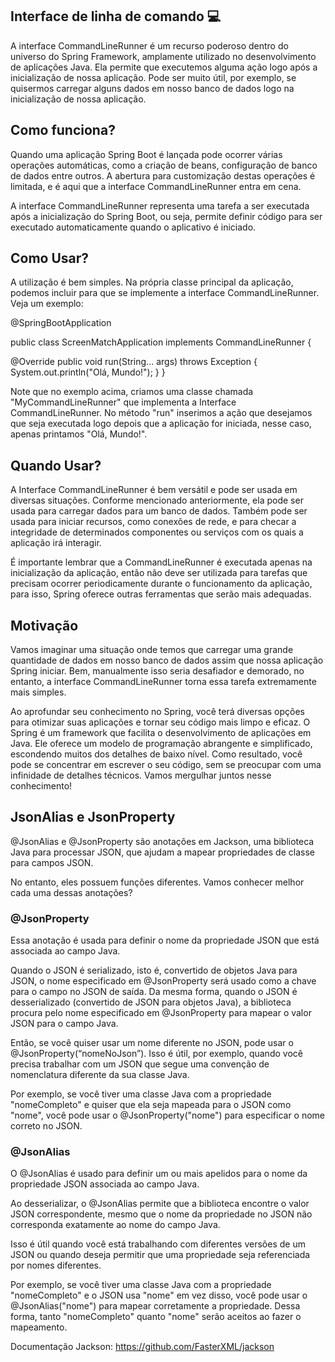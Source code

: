## Interface de linha de comando 💻

A interface CommandLineRunner é um recurso poderoso dentro do universo do Spring Framework, amplamente utilizado no desenvolvimento de aplicações Java. Ela permite que executemos alguma ação logo após a inicialização de nossa aplicação. Pode ser muito útil, por exemplo, se quisermos carregar alguns dados em nosso banco de dados logo na inicialização de nossa aplicação.

## **Como funciona?**

Quando uma aplicação Spring Boot é lançada pode ocorrer várias operações automáticas, como a criação de beans, configuração de banco de dados entre outros. A abertura para customização destas operações é limitada, e é aqui que a interface CommandLineRunner entra em cena.

A interface CommandLineRunner representa uma tarefa a ser executada após a inicialização do Spring Boot, ou seja, permite definir código para ser executado automaticamente quando o aplicativo é iniciado.

## Como Usar?

A utilização é bem simples. Na própria classe principal da aplicação, podemos incluir para que se implemente a interface CommandLineRunner. Veja um exemplo:

@SpringBootApplication

public class ScreenMatchApplication implements CommandLineRunner {

@Override
public void run(String... args) throws Exception {
System.out.println("Olá, Mundo!");
}
}

Note que no exemplo acima, criamos uma classe chamada "MyCommandLineRunner" que implementa a Interface CommandLineRunner. No método "run" inserimos a ação que desejamos que seja executada logo depois que a aplicação for iniciada, nesse caso, apenas printamos "Olá, Mundo!".

## Quando Usar?

A Interface CommandLineRunner é bem versátil e pode ser usada em diversas situações. Conforme mencionado anteriormente, ela pode ser usada para carregar dados para um banco de dados. Também pode ser usada para iniciar recursos, como conexões de rede, e para checar a integridade de determinados componentes ou serviços com os quais a aplicação irá interagir.

É importante lembrar que a CommandLineRunner é executada apenas na inicialização da aplicação, então não deve ser utilizada para tarefas que precisam ocorrer periodicamente durante o funcionamento da aplicação, para isso, Spring oferece outras ferramentas que serão mais adequadas.

## Motivação

Vamos imaginar uma situação onde temos que carregar uma grande quantidade de dados em nosso banco de dados assim que nossa aplicação Spring iniciar. Bem, manualmente isso seria desafiador e demorado, no entanto, a interface CommandLineRunner torna essa tarefa extremamente mais simples.

Ao aprofundar seu conhecimento no Spring, você terá diversas opções para otimizar suas aplicações e tornar seu código mais limpo e eficaz. O Spring é um framework que facilita o desenvolvimento de aplicações em Java. Ele oferece um modelo de programação abrangente e simplificado, escondendo muitos dos detalhes de baixo nível. Como resultado, você pode se concentrar em escrever o seu código, sem se preocupar com uma infinidade de detalhes técnicos. Vamos mergulhar juntos nesse conhecimento!

## JsonAlias e JsonProperty

@JsonAlias e @JsonProperty são anotações em Jackson, uma biblioteca Java para processar JSON, que ajudam a mapear propriedades de classe para campos JSON.

No entanto, eles possuem funções diferentes. Vamos conhecer melhor cada uma dessas anotações?

### @JsonProperty

Essa anotação é usada para definir o nome da propriedade JSON que está associada ao campo Java.

Quando o JSON é serializado, isto é, convertido de objetos Java para JSON, o nome especificado em @JsonProperty será usado como a chave para o campo no JSON de saída. Da mesma forma, quando o JSON é desserializado (convertido de JSON para objetos Java), a biblioteca procura pelo nome especificado em @JsonProperty para mapear o valor JSON para o campo Java.

Então, se você quiser usar um nome diferente no JSON, pode usar o @JsonProperty(“nomeNoJson”). Isso é útil, por exemplo, quando você precisa trabalhar com um JSON que segue uma convenção de nomenclatura diferente da sua classe Java.

Por exemplo, se você tiver uma classe Java com a propriedade "nomeCompleto" e quiser que ela seja mapeada para o JSON como "nome", você pode usar o @JsonProperty("nome") para especificar o nome correto no JSON.

### @JsonAlias

O @JsonAlias é usado para definir um ou mais apelidos para o nome da propriedade JSON associada ao campo Java.

Ao desserializar, o @JsonAlias permite que a biblioteca encontre o valor JSON correspondente, mesmo que o nome da propriedade no JSON não corresponda exatamente ao nome do campo Java.

Isso é útil quando você está trabalhando com diferentes versões de um JSON ou quando deseja permitir que uma propriedade seja referenciada por nomes diferentes.

Por exemplo, se você tiver uma classe Java com a propriedade "nomeCompleto" e o JSON usa "nome" em vez disso, você pode usar o @JsonAlias("nome") para mapear corretamente a propriedade. Dessa forma, tanto "nomeCompleto" quanto "nome" serão aceitos ao fazer o mapeamento.

Documentação Jackson: https://github.com/FasterXML/jackson
